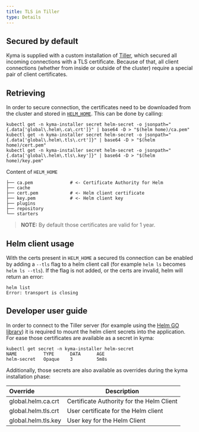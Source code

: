 ```yaml
---
title: TLS in Tiller
type: Details
---
```


## Secured by default
Kyma is supplied with a custom installation of [Tiller](https://helm.sh/docs/glossary/#tiller), which secured all incoming connections with a TLS certificate. Because of that, all client connections (whether from inside or outside of the cluster) require a special pair of client certificates. 

## Retrieving 
In order to secure connection, the certificates need to be downloaded from the cluster and stored in [`HELM_HOME`](https://helm.sh/docs/glossary/#helm-home-helm-home). This can be done by calling:

```
kubectl get -n kyma-installer secret helm-secret -o jsonpath="{.data['global\.helm\.ca\.crt']}" | base64 -D > "$(helm home)/ca.pem"
kubectl get -n kyma-installer secret helm-secret -o jsonpath="{.data['global\.helm\.tls\.crt']}" | base64 -D > "$(helm home)/cert.pem"
kubectl get -n kyma-installer secret helm-secret -o jsonpath="{.data['global\.helm\.tls\.key']}" | base64 -D > "$(helm home)/key.pem"
```

Content of `HELM_HOME`
```
├── ca.pem              # <- Certificate Authority for Helm
├── cache
├── cert.pem            # <- Helm client certificate
├── key.pem             # <- Helm client key
├── plugins
├── repository
└── starters
```

> **NOTE:** By default those certificates are valid for 1 year. 

## Helm client usage
With the certs present in `HELM_HOME` a secured tls connection can be enabled by adding a `--tls` flag to a helm client call (for example `helm ls` becomes `helm ls --tls`).
If the flag is not added, or the certs are invalid, helm will return an error:
```
helm list 
Error: transport is closing
```

## Developer user guide
In order to connect to the Tiller server (for example using the [Helm GO library](https://godoc.org/k8s.io/helm/pkg/helm#pkg-index)) it is required to mount the helm client secrets into the application. For ease those certificates are available as a secret in kyma: 

```
kubectl get secret -n kyma-installer helm-secret                            
NAME          TYPE      DATA      AGE
helm-secret   Opaque    3         5m8s
```

Additionally, those secrets are also available as overrides during the kyma installation phase:

| Override | Description |
| :--- | --- | 
| global.helm.ca.crt | Certificate Authority for the Helm Client |
| global.helm.tls.crt | User certificate for the Helm client | 
| global.helm.tls.key | User key for the Helm Client | 

